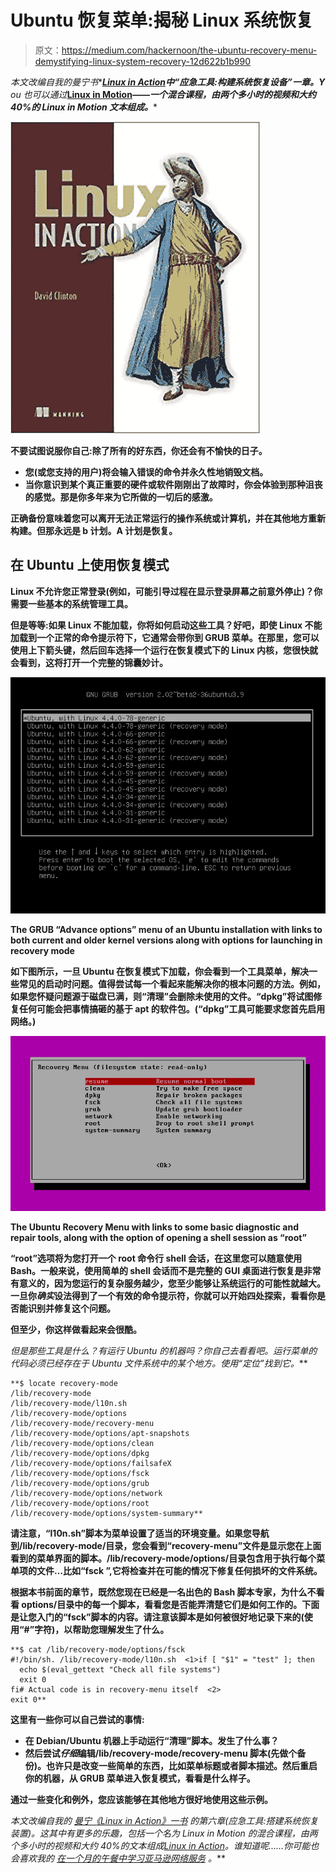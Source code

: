 # Ubuntu 恢复菜单:揭秘 Linux 系统恢复

> 原文：<https://medium.com/hackernoon/the-ubuntu-recovery-menu-demystifying-linux-system-recovery-12d622b1b990>

*本文改编自我的曼宁书**[***Linux in Action***](https://www.manning.com/books/linux-in-action?a_aid=bootstrap-it&a_bid=4ca15fc9)***中“应急工具:构建系统恢复设备”一章。Y*** *ou 也可以通过*[****Linux in Motion****](https://www.manning.com/livevideo/linux-in-motion?a_aid=bootstrap-it&a_bid=0c56986f&chan=motion1)***——一个混合课程，由两个多小时的视频和大约 40%的 Linux in Motion 文本组成。****

**![](img/3e1a031b7e1f6e2037f948fea7464ed5.png)**

**不要试图说服你自己:除了所有的好东西，你还会有不愉快的日子。**

*   **您(或您支持的用户)将会输入错误的命令并永久性地销毁文档。**
*   **当你意识到某个真正重要的硬件或软件刚刚出了故障时，你会体验到那种沮丧的感觉。那是你多年来为它所做的一切后的感激。**

**正确备份意味着您可以离开无法正常运行的操作系统或计算机，并在其他地方重新构建。但那永远是 b 计划。A 计划是恢复。**

## **在 Ubuntu 上使用恢复模式**

**Linux 不允许您正常登录(例如，可能引导过程在显示登录屏幕之前意外停止)？你需要一些基本的系统管理工具。**

**但是等等:如果 Linux 不能加载，你将如何启动这些工具？好吧，即使 Linux 不能加载到一个正常的命令提示符下，它通常会带你到 GRUB 菜单。在那里，您可以使用上下箭头键，然后回车选择一个运行在恢复模式下的 Linux 内核，您很快就会看到，这将打开一个完整的锦囊妙计。**

**![](img/cd3bdddfc730d8ff5d7ff18d1c2a15f1.png)**

**The GRUB “Advance options” menu of an Ubuntu installation with links to both current and older kernel versions along with options for launching in recovery mode**

**如下图所示，一旦 Ubuntu 在恢复模式下加载，你会看到一个工具菜单，解决一些常见的启动时问题。值得尝试每一个看起来能解决你的根本问题的方法。例如，如果您怀疑问题源于磁盘已满，则“清理”会删除未使用的文件。“dpkg”将试图修复任何可能会把事情搞砸的基于 apt 的软件包。(“dpkg”工具可能要求您首先启用网络。)**

**![](img/fca9809b597ad442f48da7328c047575.png)**

**The Ubuntu Recovery Menu with links to some basic diagnostic and repair tools, along with the option of opening a shell session as “root”**

**“root”选项将为您打开一个 root 命令行 shell 会话，在这里您可以随意使用 Bash。一般来说，使用简单的 shell 会话而不是完整的 GUI 桌面进行恢复是非常有意义的，因为您运行的复杂服务越少，您至少能够让系统运行的可能性就越大。一旦你*确实*设法得到了一个有效的命令提示符，你就可以开始四处探索，看看你是否能识别并修复这个问题。**

**但至少，你这样做看起来会很酷。**

**但是那些工具是什么*？有运行 Ubuntu 的机器吗？你自己去看看吧。运行菜单的代码必须已经存在于 Ubuntu 文件系统中的某个地方。使用“定位”找到它。***

```
**$ locate recovery-mode
/lib/recovery-mode
/lib/recovery-mode/l10n.sh
/lib/recovery-mode/options
/lib/recovery-mode/recovery-menu
/lib/recovery-mode/options/apt-snapshots
/lib/recovery-mode/options/clean
/lib/recovery-mode/options/dpkg
/lib/recovery-mode/options/failsafeX
/lib/recovery-mode/options/fsck
/lib/recovery-mode/options/grub
/lib/recovery-mode/options/network
/lib/recovery-mode/options/root
/lib/recovery-mode/options/system-summary**
```

**请注意，“l10n.sh”脚本为菜单设置了适当的环境变量。如果您导航到/lib/recovery-mode/目录，您会看到“recovery-menu”文件是显示您在上面看到的菜单界面的脚本。/lib/recovery-mode/options/目录包含用于执行每个菜单项的文件…比如“fsck ”,它将检查并在可能的情况下修复任何损坏的文件系统。**

**根据本书前面的章节，既然您现在已经是一名出色的 Bash 脚本专家，为什么不看看 options/目录中的每一个脚本，看看您是否能弄清楚它们是如何工作的。下面是让您入门的“fsck”脚本的内容。请注意该脚本是如何被很好地记录下来的(使用“#”字符)，以帮助您理解发生了什么。**

```
**$ cat /lib/recovery-mode/options/fsck
#!/bin/sh. /lib/recovery-mode/l10n.sh  <1>if [ "$1" = "test" ]; then
  echo $(eval_gettext "Check all file systems")
  exit 0
fi# Actual code is in recovery-menu itself  <2>
exit 0**
```

**这里有一些你可以自己尝试的事情:**

*   **在 Debian/Ubuntu 机器上手动运行“清理”脚本。发生了什么事？**
*   **然后尝试*仔细*编辑/lib/recovery-mode/recovery-menu 脚本(先做个备份)。也许只是改变一些简单的东西，比如菜单标题或者脚本描述。然后重启你的机器，从 GRUB 菜单进入恢复模式，看看是什么样子。**

**通过一些变化和例外，您应该能够在其他地方很好地使用这些示例。**

***本文改编自我的* [*曼宁《Linux in Action》一书*](https://www.manning.com/books/linux-in-action?a_aid=bootstrap-it&a_bid=4ca15fc9) *的第六章(应急工具:搭建系统恢复装置)。这其中有更多的乐趣，包括一个名为 Linux in Motion 的混合课程，由两个多小时的视频和大约 40%的文本组成*[*Linux in Action*](https://www.manning.com/livevideo/linux-in-motion?a_aid=bootstrap-it&a_bid=0c56986f&chan=motion1)*。谁知道呢……你可能也会喜欢我的* [*在一个月的午餐中学习亚马逊网络服务*](https://www.manning.com/books/learn-amazon-web-services-in-a-month-of-lunches?a_aid=bootstrap-it&amp;a_bid=1c1b5e27) *。***